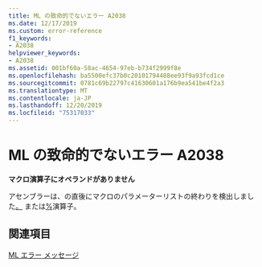 ```yaml
---
title: ML の致命的でないエラー A2038
ms.date: 12/17/2019
ms.custom: error-reference
f1_keywords:
- A2038
helpviewer_keywords:
- A2038
ms.assetid: 001bf60a-58ac-4654-97eb-b734f2999f8e
ms.openlocfilehash: ba5500efc37b0c20101794488ee93f9a93fcd1ce
ms.sourcegitcommit: 0781c69b22797c41630601a176b9ea541be4f2a3
ms.translationtype: MT
ms.contentlocale: ja-JP
ms.lasthandoff: 12/20/2019
ms.locfileid: "75317033"
---
```

# <a name="ml-nonfatal-error-a2038"></a>ML の致命的でないエラー A2038

**マクロ演算子にオペランドがありません**

アセンブラーは、の直後にマクロのパラメーターリストの終わりを検出しました[。](operator-logical-not-masm-run-time.md) または[%](operator-percent.md)演算子。

## <a name="see-also"></a>関連項目

[ML エラー メッセージ](ml-error-messages.md)
